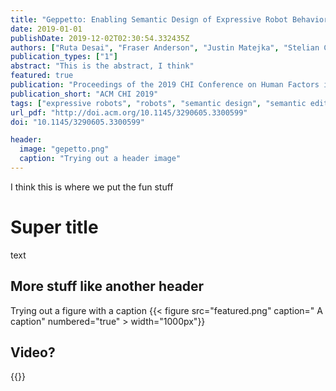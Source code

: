 ```yaml
---
title: "Geppetto: Enabling Semantic Design of Expressive Robot Behaviors"
date: 2019-01-01
publishDate: 2019-12-02T02:30:54.332435Z
authors: ["Ruta Desai", "Fraser Anderson", "Justin Matejka", "Stelian Coros", "James McCann", "George Fitzmaurice", "Tovi Grossman"]
publication_types: ["1"]
abstract: "This is the abstract, I think"
featured: true
publication: "Proceedings of the 2019 CHI Conference on Human Factors in Computing Systems"
publication_short: "ACM CHI 2019"
tags: ["expressive robots", "robots", "semantic design", "semantic editing"]
url_pdf: "http://doi.acm.org/10.1145/3290605.3300599"
doi: "10.1145/3290605.3300599"

header:
  image: "gepetto.png"
  caption: "Trying out a header image"
---
```


I think this is where we put the fun stuff

# Super title
text

## More stuff like another header
Trying out a figure with a caption
{{< figure src="featured.png" caption=" A caption" numbered="true" > width="1000px"}}

## Video?
{{<youtube EHYlrv1a0oA>}}